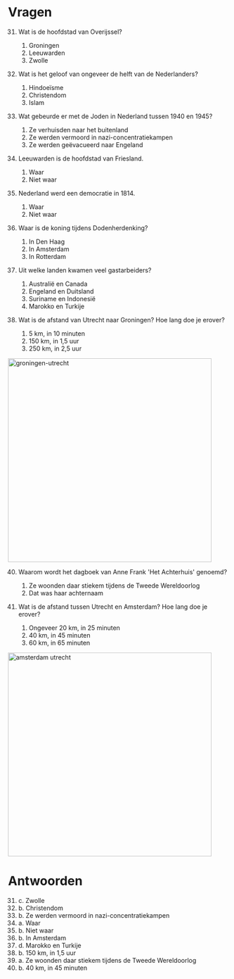 # Vragen

31. Wat is de hoofdstad van Overijssel?

    1. Groningen
    2. Leeuwarden
    3. Zwolle

32. Wat is het geloof van ongeveer de helft van de Nederlanders?

    1. Hindoeïsme
    2. Christendom
    3. Islam

33. Wat gebeurde er met de Joden in Nederland tussen 1940 en 1945?

    1. Ze verhuisden naar het buitenland
    2. Ze werden vermoord in nazi-concentratiekampen
    3. Ze werden geëvacueerd naar Engeland

34. Leeuwarden is de hoofdstad van Friesland.

    1. Waar
    2. Niet waar

35. Nederland werd een democratie in 1814.

    1. Waar
    2. Niet waar

36. Waar is de koning tijdens Dodenherdenking?

    1. In Den Haag
    2. In Amsterdam
    3. In Rotterdam

37. Uit welke landen kwamen veel gastarbeiders?

    1. Australië en Canada
    2. Engeland en Duitsland
    3. Suriname en Indonesië
    4. Marokko en Turkije

38. Wat is de afstand van Utrecht naar Groningen? Hoe lang doe je erover?

    1. 5 km, in 10 minuten
    2. 150 km, in 1,5 uur
    3. 250 km, in 2,5 uur

<img width="463" alt="groningen-utrecht" src="https://github.com/David-L-R/Knowledge-of-Dutch-Society-KNM-/assets/31222514/9d9750a9-3894-471c-930a-569e02b0e440">

40. Waarom wordt het dagboek van Anne Frank 'Het Achterhuis' genoemd?

    1. Ze woonden daar stiekem tijdens de Tweede Wereldoorlog
    2. Dat was haar achternaam

41. Wat is de afstand tussen Utrecht en Amsterdam? Hoe lang doe je erover?
    1. Ongeveer 20 km, in 25 minuten
    2. 40 km, in 45 minuten
    3. 60 km, in 65 minuten
   
<img width="463" alt="amsterdam utrecht" src="https://github.com/David-L-R/Knowledge-of-Dutch-Society-KNM-/assets/31222514/65f91dcb-d2a0-4d37-9383-44acc7bab132">


# Antwoorden

31. c. Zwolle
32. b. Christendom
33. b. Ze werden vermoord in nazi-concentratiekampen
34. a. Waar
35. b. Niet waar
36. b. In Amsterdam
37. d. Marokko en Turkije
38. b. 150 km, in 1,5 uur
39. a. Ze woonden daar stiekem tijdens de Tweede Wereldoorlog
40. b. 40 km, in 45 minuten
